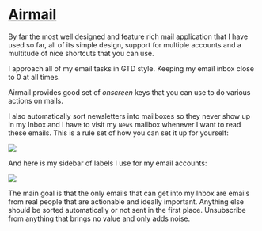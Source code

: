 # [Airmail](http://airmailapp.com)
By far the most well designed and feature rich mail application that I have used so far, all of its simple design, support for multiple accounts and a multitude of nice shortcuts that you can use.

I approach all of my email tasks in GTD style. Keeping my email inbox close to 0 at all times.

Airmail provides good set of _onscreen_ keys that you can use to do various actions on mails.

I also automatically sort newsletters into mailboxes so they never show up in my Inbox and I have to visit my `News` mailbox whenever I want to read these emails. This is a rule set of how you can set it up for yourself:

![](https://i.imgur.com/v6hKS7D.png)

And here is my sidebar of labels I use for my email accounts:

![](https://i.imgur.com/a1HTasH.png)

The main goal is that the only emails that can get into my Inbox are emails from real people that are actionable and ideally important. Anything else should be sorted automatically or not sent in the first place. Unsubscribe from anything that brings no value and only adds noise.